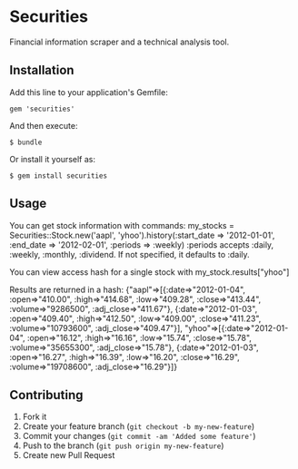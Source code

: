 # Securities

Financial information scraper and a technical analysis tool.

## Installation

Add this line to your application's Gemfile:

    gem 'securities'

And then execute:

    $ bundle

Or install it yourself as:

    $ gem install securities

## Usage

You can get stock information with commands:
		my_stocks = Securities::Stock.new('aapl', 'yhoo').history(:start_date => '2012-01-01', :end_date => '2012-02-01', :periods => :weekly)
		:periods accepts :daily, :weekly, :monthly, :dividend. If not specified, it defaults to :daily.

You can view access hash for a single stock with 
		my_stock.results["yhoo"]

Results are returned in a hash:
		{"aapl"=>[{:date=>"2012-01-04", :open=>"410.00", :high=>"414.68", :low=>"409.28", :close=>"413.44", :volume=>"9286500", :adj_close=>"411.67"}, {:date=>"2012-01-03", :open=>"409.40", :high=>"412.50", :low=>"409.00", :close=>"411.23", :volume=>"10793600", :adj_close=>"409.47"}], 
		"yhoo"=>[{:date=>"2012-01-04", :open=>"16.12", :high=>"16.16", :low=>"15.74", :close=>"15.78", :volume=>"35655300", :adj_close=>"15.78"}, {:date=>"2012-01-03", :open=>"16.27", :high=>"16.39", :low=>"16.20", :close=>"16.29", :volume=>"19708600", :adj_close=>"16.29"}]}


## Contributing

1. Fork it
2. Create your feature branch (`git checkout -b my-new-feature`)
3. Commit your changes (`git commit -am 'Added some feature'`)
4. Push to the branch (`git push origin my-new-feature`)
5. Create new Pull Request
